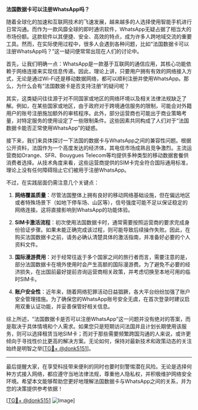 **法国数据卡可以注册WhatsApp吗？**

随着全球化的加速和互联网技术的飞速发展，越来越多的人选择使用智能手机进行日常沟通。而作为一款风靡全球的即时通讯软件，WhatsApp无疑占据了相当大的市场份额。这款软件以其便捷、安全、高效的特点，成为许多人跨地域交流的重要工具。然而，在实际使用过程中，很多人会遇到各种问题，比如“法国数据卡可以注册WhatsApp吗？”这一疑问便常常出现在人们的讨论中。

首先，让我们明确一点：WhatsApp是一款基于互联网的通信应用，其核心功能依赖于网络连接来实现信息传递。因此，理论上讲，只要用户拥有有效的网络接入方式，无论是通过Wi-Fi还是移动数据网络，都可以顺利注册并使用WhatsApp。那么，为什么会有“法国数据卡是否支持注册”的疑问呢？

其实，这类疑问往往源于对不同国家或地区的网络环境以及相关法律法规缺乏了解。例如，在某些国家或地区，由于政府对于跨境通信服务的限制，可能会对外籍用户的账号注册施加额外的审核程序。此外，部分运营商也可能出于商业策略考量，对特定服务的使用设定了一些限制条件。这些因素共同构成了人们对于“法国数据卡能否正常使用WhatsApp”的疑惑。

接下来，我们来具体探讨一下法国的数据卡与WhatsApp之间的兼容性问题。根据公开资料，法国作为一个高度发达的经济体，其电信市场成熟且竞争激烈。主流运营商如Orange、SFR、Bouygues Telecom等均提供多种类型的移动数据套餐供消费者选择。从技术角度来看，这些运营商提供的SIM卡完全符合国际通用标准，理论上没有任何障碍阻止它们被用于注册WhatsApp。

不过，在实践层面仍需注意几个关键点：

1. **网络覆盖质量**：尽管法国整体上拥有良好的移动网络基础设施，但在偏远地区或者特殊场景下（如地下停车场、山区等），信号强度可能不足以保证稳定的网络连接。这将直接影响到WhatsApp的功能体验。
   
2. **SIM卡激活流程**：初次使用法国数据卡时，通常需要按照运营商的要求完成身份验证步骤。如果未能正确完成该过程，则可能导致后续操作失败。因此，在购买法国数据卡之前，请务必确认清楚具体的激活指南，并准备好必要的个人资料文件。

3. **国际漫游费用**：对于经常往返于多个国家之间的旅行者而言，需要注意的是，部分法国数据卡在境外使用时会产生高额的国际漫游费。为了避免不必要的经济损失，在出国前最好提前咨询运营商相关政策，并考虑切换至本地可用的临时SIM卡。

4. **账户安全性**：近年来，随着网络犯罪活动日益猖獗，各大平台纷纷加强了账户安全管理措施。为了确保您的WhatsApp账号安全无虞，在首次登录时建议启用双重认证功能，并妥善保管好相关信息。

综上所述，“法国数据卡是否可以注册WhatsApp”这一问题并没有绝对的答案，而是取决于具体情境和个人需求。如果您只是短期访问法国并且计划长期使用该服务，则可以选择租赁当地SIM卡；而对于那些需要频繁跨国沟通的人来说，或许更倾向于寻找性价比更高的解决方案。无论如何，保持对最新技术和政策动态的关注始终是明智之举[[TG💪+ @donk5151](https://t.me/s/donk5151)]。

---

最后提醒大家，在享受科技带来便利的同时也要时刻警惕潜在风险。无论是选择何种方式接入网络，都应遵守当地法律法规，尊重他人隐私权，并积极维护网络安全环境。希望本文能够帮助您更好地理解法国数据卡与WhatsApp之间的关系，并为您的决策提供参考依据！

[[TG💪+ @donk5151](https://t.me/s/donk5151) ![Image](https://i.postimg.cc/rwNCRYN7/Snipaste-2025-04-30-17-27-05.png)]
